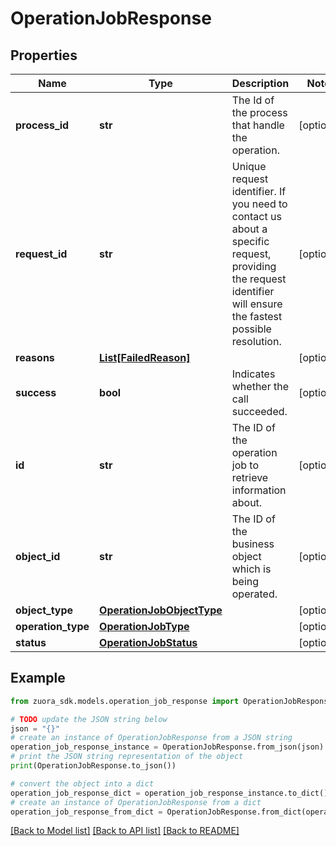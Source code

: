 # OperationJobResponse


## Properties

Name | Type | Description | Notes
------------ | ------------- | ------------- | -------------
**process_id** | **str** | The Id of the process that handle the operation.  | [optional] 
**request_id** | **str** | Unique request identifier. If you need to contact us about a specific request, providing the request identifier will ensure the fastest possible resolution.  | [optional] 
**reasons** | [**List[FailedReason]**](FailedReason.md) |  | [optional] 
**success** | **bool** | Indicates whether the call succeeded.  | [optional] 
**id** | **str** | The ID of the operation job to retrieve information about. | [optional] 
**object_id** | **str** | The ID of the business object which is being operated. | [optional] 
**object_type** | [**OperationJobObjectType**](OperationJobObjectType.md) |  | [optional] 
**operation_type** | [**OperationJobType**](OperationJobType.md) |  | [optional] 
**status** | [**OperationJobStatus**](OperationJobStatus.md) |  | [optional] 

## Example

```python
from zuora_sdk.models.operation_job_response import OperationJobResponse

# TODO update the JSON string below
json = "{}"
# create an instance of OperationJobResponse from a JSON string
operation_job_response_instance = OperationJobResponse.from_json(json)
# print the JSON string representation of the object
print(OperationJobResponse.to_json())

# convert the object into a dict
operation_job_response_dict = operation_job_response_instance.to_dict()
# create an instance of OperationJobResponse from a dict
operation_job_response_from_dict = OperationJobResponse.from_dict(operation_job_response_dict)
```
[[Back to Model list]](../README.md#documentation-for-models) [[Back to API list]](../README.md#documentation-for-api-endpoints) [[Back to README]](../README.md)


